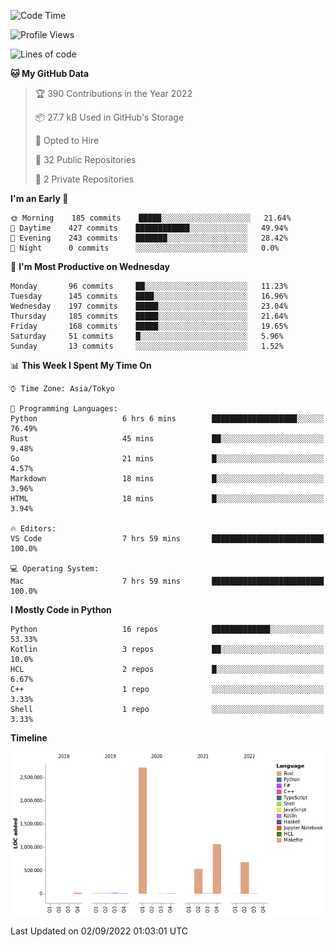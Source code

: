 <!--START_SECTION:waka-->
![Code Time](http://img.shields.io/badge/Code%20Time-453%20hrs%2021%20mins-blue)

![Profile Views](http://img.shields.io/badge/Profile%20Views-0-blue)

![Lines of code](https://img.shields.io/badge/From%20Hello%20World%20I%27ve%20Written-5%20Million%20lines%20of%20code-blue)

**🐱 My GitHub Data** 

> 🏆 390 Contributions in the Year 2022
 > 
> 📦 27.7 kB Used in GitHub's Storage 
 > 
> 💼 Opted to Hire
 > 
> 📜 32 Public Repositories 
 > 
> 🔑 2 Private Repositories  
 > 
**I'm an Early 🐤** 

```text
🌞 Morning    185 commits    █████░░░░░░░░░░░░░░░░░░░░   21.64% 
🌆 Daytime    427 commits    ████████████░░░░░░░░░░░░░   49.94% 
🌃 Evening    243 commits    ███████░░░░░░░░░░░░░░░░░░   28.42% 
🌙 Night      0 commits      ░░░░░░░░░░░░░░░░░░░░░░░░░   0.0%

```
📅 **I'm Most Productive on Wednesday** 

```text
Monday       96 commits     ██░░░░░░░░░░░░░░░░░░░░░░░   11.23% 
Tuesday      145 commits    ████░░░░░░░░░░░░░░░░░░░░░   16.96% 
Wednesday    197 commits    █████░░░░░░░░░░░░░░░░░░░░   23.04% 
Thursday     185 commits    █████░░░░░░░░░░░░░░░░░░░░   21.64% 
Friday       168 commits    █████░░░░░░░░░░░░░░░░░░░░   19.65% 
Saturday     51 commits     █░░░░░░░░░░░░░░░░░░░░░░░░   5.96% 
Sunday       13 commits     ░░░░░░░░░░░░░░░░░░░░░░░░░   1.52%

```


📊 **This Week I Spent My Time On** 

```text
⌚︎ Time Zone: Asia/Tokyo

💬 Programming Languages: 
Python                   6 hrs 6 mins        ███████████████████░░░░░░   76.49% 
Rust                     45 mins             ██░░░░░░░░░░░░░░░░░░░░░░░   9.48% 
Go                       21 mins             █░░░░░░░░░░░░░░░░░░░░░░░░   4.57% 
Markdown                 18 mins             █░░░░░░░░░░░░░░░░░░░░░░░░   3.96% 
HTML                     18 mins             █░░░░░░░░░░░░░░░░░░░░░░░░   3.94%

🔥 Editors: 
VS Code                  7 hrs 59 mins       █████████████████████████   100.0%

💻 Operating System: 
Mac                      7 hrs 59 mins       █████████████████████████   100.0%

```

**I Mostly Code in Python** 

```text
Python                   16 repos            █████████████░░░░░░░░░░░░   53.33% 
Kotlin                   3 repos             ██░░░░░░░░░░░░░░░░░░░░░░░   10.0% 
HCL                      2 repos             █░░░░░░░░░░░░░░░░░░░░░░░░   6.67% 
C++                      1 repo              ░░░░░░░░░░░░░░░░░░░░░░░░░   3.33% 
Shell                    1 repo              ░░░░░░░░░░░░░░░░░░░░░░░░░   3.33%

```


**Timeline**

![Chart not found](https://raw.githubusercontent.com/kitagawa-hr/kitagawa-hr/main/charts/bar_graph.png) 


 Last Updated on 02/09/2022 01:03:01 UTC
<!--END_SECTION:waka-->
